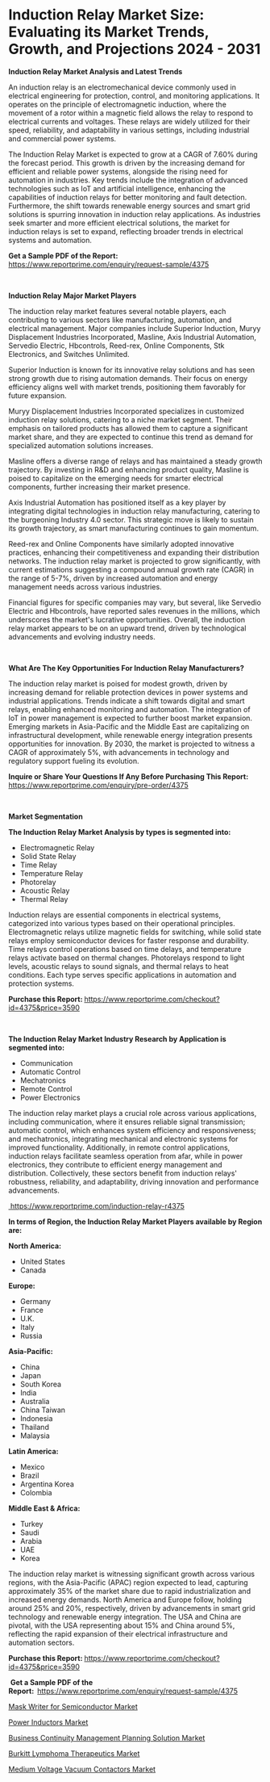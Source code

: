 <p><h1>Induction Relay Market Size: Evaluating its Market Trends, Growth, and Projections 2024 - 2031</h1></p><p><strong>Induction Relay Market Analysis and Latest Trends</strong></p>
<p><p>An induction relay is an electromechanical device commonly used in electrical engineering for protection, control, and monitoring applications. It operates on the principle of electromagnetic induction, where the movement of a rotor within a magnetic field allows the relay to respond to electrical currents and voltages. These relays are widely utilized for their speed, reliability, and adaptability in various settings, including industrial and commercial power systems.</p><p>The Induction Relay Market is expected to grow at a CAGR of 7.60% during the forecast period. This growth is driven by the increasing demand for efficient and reliable power systems, alongside the rising need for automation in industries. Key trends include the integration of advanced technologies such as IoT and artificial intelligence, enhancing the capabilities of induction relays for better monitoring and fault detection. Furthermore, the shift towards renewable energy sources and smart grid solutions is spurring innovation in induction relay applications. As industries seek smarter and more efficient electrical solutions, the market for induction relays is set to expand, reflecting broader trends in electrical systems and automation.</p></p>
<p><strong>Get a Sample PDF of the Report:&nbsp;</strong> <a href="https://www.reportprime.com/enquiry/request-sample/4375?utm_campaign=16&utm_medium=2&utm_source=Github&utm_content=ia&utm_term=15112024&utm_id=induction-relay">https://www.reportprime.com/enquiry/request-sample/4375</a></p>
<p>&nbsp;</p>
<p><strong>Induction Relay Major Market Players</strong></p>
<p><p>The induction relay market features several notable players, each contributing to various sectors like manufacturing, automation, and electrical management. Major companies include Superior Induction, Muryy Displacement Industries Incorporated, Masline, Axis Industrial Automation, Servedio Electric, Hbcontrols, Reed-rex, Online Components, Stk Electronics, and Switches Unlimited. </p><p>Superior Induction is known for its innovative relay solutions and has seen strong growth due to rising automation demands. Their focus on energy efficiency aligns well with market trends, positioning them favorably for future expansion. </p><p>Muryy Displacement Industries Incorporated specializes in customized induction relay solutions, catering to a niche market segment. Their emphasis on tailored products has allowed them to capture a significant market share, and they are expected to continue this trend as demand for specialized automation solutions increases.</p><p>Masline offers a diverse range of relays and has maintained a steady growth trajectory. By investing in R&D and enhancing product quality, Masline is poised to capitalize on the emerging needs for smarter electrical components, further increasing their market presence.</p><p>Axis Industrial Automation has positioned itself as a key player by integrating digital technologies in induction relay manufacturing, catering to the burgeoning Industry 4.0 sector. This strategic move is likely to sustain its growth trajectory, as smart manufacturing continues to gain momentum.</p><p>Reed-rex and Online Components have similarly adopted innovative practices, enhancing their competitiveness and expanding their distribution networks. The induction relay market is projected to grow significantly, with current estimations suggesting a compound annual growth rate (CAGR) in the range of 5-7%, driven by increased automation and energy management needs across various industries. </p><p>Financial figures for specific companies may vary, but several, like Servedio Electric and Hbcontrols, have reported sales revenues in the millions, which underscores the market's lucrative opportunities. Overall, the induction relay market appears to be on an upward trend, driven by technological advancements and evolving industry needs.</p></p>
<p>&nbsp;</p>
<p><strong>What Are The Key Opportunities For Induction Relay Manufacturers?</strong></p>
<p><p>The induction relay market is poised for modest growth, driven by increasing demand for reliable protection devices in power systems and industrial applications. Trends indicate a shift towards digital and smart relays, enabling enhanced monitoring and automation. The integration of IoT in power management is expected to further boost market expansion. Emerging markets in Asia-Pacific and the Middle East are capitalizing on infrastructural development, while renewable energy integration presents opportunities for innovation. By 2030, the market is projected to witness a CAGR of approximately 5%, with advancements in technology and regulatory support fueling its evolution.</p></p>
<p><strong>Inquire or Share Your Questions If Any Before Purchasing This Report:</strong> <a href="https://www.reportprime.com/enquiry/pre-order/4375?utm_campaign=16&utm_medium=2&utm_source=Github&utm_content=ia&utm_term=15112024&utm_id=induction-relay">https://www.reportprime.com/enquiry/pre-order/4375</a></p>
<p>&nbsp;</p>
<p><strong>Market Segmentation</strong></p>
<p><strong>The Induction Relay Market Analysis by types is segmented into:</strong></p>
<p><ul><li>Electromagnetic Relay</li><li>Solid State Relay</li><li>Time Relay</li><li>Temperature Relay</li><li>Photorelay</li><li>Acoustic Relay</li><li>Thermal Relay</li></ul></p>
<p><p>Induction relays are essential components in electrical systems, categorized into various types based on their operational principles. Electromagnetic relays utilize magnetic fields for switching, while solid state relays employ semiconductor devices for faster response and durability. Time relays control operations based on time delays, and temperature relays activate based on thermal changes. Photorelays respond to light levels, acoustic relays to sound signals, and thermal relays to heat conditions. Each type serves specific applications in automation and protection systems.</p></p>
<p><strong>Purchase this Report:&nbsp;</strong><a href="https://www.reportprime.com/checkout?id=4375&price=3590&utm_campaign=16&utm_medium=2&utm_source=Github&utm_content=ia&utm_term=15112024&utm_id=induction-relay">https://www.reportprime.com/checkout?id=4375&price=3590</a></p>
<p>&nbsp;</p>
<p><strong>The Induction Relay Market Industry Research by Application is segmented into:</strong></p>
<p><ul><li>Communication</li><li>Automatic Control</li><li>Mechatronics</li><li>Remote Control</li><li>Power Electronics</li></ul></p>
<p><p>The induction relay market plays a crucial role across various applications, including communication, where it ensures reliable signal transmission; automatic control, which enhances system efficiency and responsiveness; and mechatronics, integrating mechanical and electronic systems for improved functionality. Additionally, in remote control applications, induction relays facilitate seamless operation from afar, while in power electronics, they contribute to efficient energy management and distribution. Collectively, these sectors benefit from induction relays' robustness, reliability, and adaptability, driving innovation and performance advancements.</p></p>
<p><a href="https://www.reportprime.com/induction-relay-r4375?utm_campaign=16&utm_medium=2&utm_source=Github&utm_content=ia&utm_term=15112024&utm_id=induction-relay">&nbsp;https://www.reportprime.com/induction-relay-r4375</a></p>
<p><strong>In terms of Region, the Induction Relay Market Players available by Region are:</strong></p>
<p>
    <p> <strong> North America: </strong>
        <ul>
            <li>United States</li>
            <li>Canada</li>
        </ul>
        </p> 
    <p> <strong> Europe: </strong>
        <ul>
            <li>Germany</li>
            <li>France</li>
            <li>U.K.</li>
            <li>Italy</li>
            <li>Russia</li>
        </ul>
        </p> 
    <p> <strong> Asia-Pacific: </strong>
        <ul>
            <li>China</li>
            <li>Japan</li>
            <li>South Korea</li>
            <li>India</li>
            <li>Australia</li>
            <li>China Taiwan</li>
            <li>Indonesia</li>
            <li>Thailand</li>
            <li>Malaysia</li>
        </ul>
        </p> 
    <p> <strong> Latin America: </strong>
        <ul>
            <li>Mexico</li>
            <li>Brazil</li>
            <li>Argentina Korea</li>
            <li>Colombia</li>
        </ul>
        </p> 
    <p> <strong> Middle East & Africa: </strong>
        <ul>
            <li>Turkey</li>
            <li>Saudi</li>
            <li>Arabia</li>
            <li>UAE</li>
            <li>Korea</li>
        </ul>
    </p>
    </p>
<p><p>The induction relay market is witnessing significant growth across various regions, with the Asia-Pacific (APAC) region expected to lead, capturing approximately 35% of the market share due to rapid industrialization and increased energy demands. North America and Europe follow, holding around 25% and 20%, respectively, driven by advancements in smart grid technology and renewable energy integration. The USA and China are pivotal, with the USA representing about 15% and China around 5%, reflecting the rapid expansion of their electrical infrastructure and automation sectors.</p></p>
<p><strong>Purchase this Report: </strong><a href="https://www.reportprime.com/checkout?id=4375&price=3590&utm_campaign=16&utm_medium=2&utm_source=Github&utm_content=ia&utm_term=15112024&utm_id=induction-relay">https://www.reportprime.com/checkout?id=4375&price=3590</a></p>
<p>&nbsp;<strong>Get a Sample PDF of the Report:&nbsp;&nbsp;</strong><a href="https://www.reportprime.com/enquiry/request-sample/4375?utm_campaign=16&utm_medium=2&utm_source=Github&utm_content=ia&utm_term=15112024&utm_id=induction-relay">https://www.reportprime.com/enquiry/request-sample/4375</a></p>
<p><strong></strong></p>
<p><p><a href="https://github.com/YashRP12/Market-Research-Report-List-6/blob/main/mask-writer-for-semiconductor-market.md?utm_campaign=16&utm_medium=2&utm_source=Github&utm_content=ia&utm_term=15112024&utm_id=induction-relay">Mask Writer for Semiconductor Market</a></p><p><a href="https://www.linkedin.com/pulse/power-inductors-market-penetration-strategies-untapped-markets-mceaf?utm_campaign=16&utm_medium=2&utm_source=Github&utm_content=ia&utm_term=15112024&utm_id=induction-relay">Power Inductors Market</a></p><p><a href="https://issuu.com/reportprime-2/docs/business-continuity-management-plan_90a2bb73406ba7?utm_campaign=16&utm_medium=2&utm_source=Github&utm_content=ia&utm_term=15112024&utm_id=induction-relay">Business Continuity Management Planning Solution Market</a></p><p><a href="https://issuu.com/reportprime-2/docs/burkitt-lymphoma-therapeutics-marke_a11903c7d76db0?utm_campaign=16&utm_medium=2&utm_source=Github&utm_content=ia&utm_term=15112024&utm_id=induction-relay">Burkitt Lymphoma Therapeutics Market</a></p><p><a href="https://www.linkedin.com/pulse/medium-voltage-vacuum-contactors-market-growth-outlook-from-074jf?utm_campaign=16&utm_medium=2&utm_source=Github&utm_content=ia&utm_term=15112024&utm_id=induction-relay">Medium Voltage Vacuum Contactors Market</a></p></p>